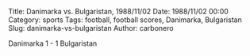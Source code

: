 Title: Danimarka vs. Bulgaristan, 1988/11/02
Date: 1988/11/02 00:00
Category: sports
Tags: football, football scores, Danimarka, Bulgaristan
Slug: danimarka-vs-bulgaristan
Author: carbonero


Danimarka 1 - 1 Bulgaristan
